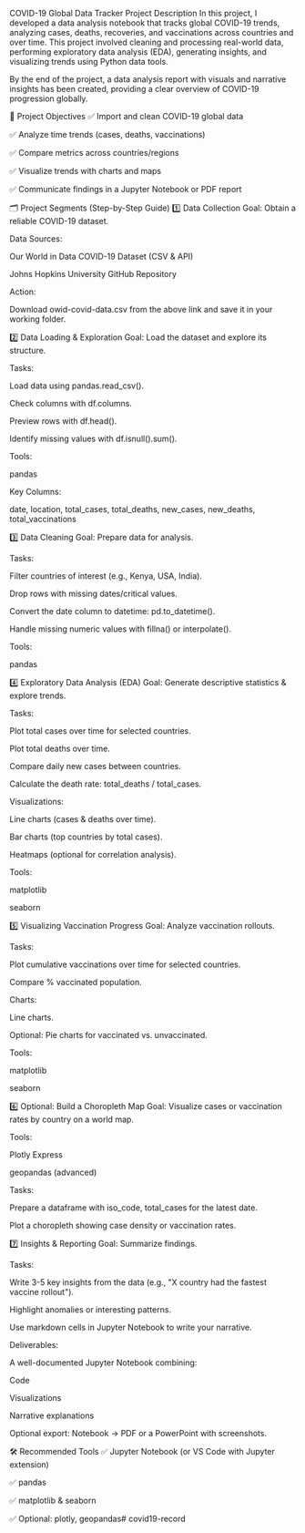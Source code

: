 COVID-19 Global Data Tracker
Project Description
In this project, I developed a data analysis notebook that tracks global COVID-19 trends, analyzing cases, deaths, recoveries, and vaccinations across countries and over time. This project involved cleaning and processing real-world data, performing exploratory data analysis (EDA), generating insights, and visualizing trends using Python data tools.

By the end of the project, a data analysis report with visuals and narrative insights has been created, providing a clear overview of COVID-19 progression globally.

🚩 Project Objectives
✅ Import and clean COVID-19 global data

✅ Analyze time trends (cases, deaths, vaccinations)

✅ Compare metrics across countries/regions

✅ Visualize trends with charts and maps

✅ Communicate findings in a Jupyter Notebook or PDF report

🗂️ Project Segments (Step-by-Step Guide)
1️⃣ Data Collection
Goal: Obtain a reliable COVID-19 dataset.

Data Sources:

Our World in Data COVID-19 Dataset (CSV & API)

Johns Hopkins University GitHub Repository

Action:

Download owid-covid-data.csv from the above link and save it in your working folder.

2️⃣ Data Loading & Exploration
Goal: Load the dataset and explore its structure.

Tasks:

Load data using pandas.read_csv().

Check columns with df.columns.

Preview rows with df.head().

Identify missing values with df.isnull().sum().

Tools:

pandas

Key Columns:

date, location, total_cases, total_deaths, new_cases, new_deaths, total_vaccinations

3️⃣ Data Cleaning
Goal: Prepare data for analysis.

Tasks:

Filter countries of interest (e.g., Kenya, USA, India).

Drop rows with missing dates/critical values.

Convert the date column to datetime: pd.to_datetime().

Handle missing numeric values with fillna() or interpolate().

Tools:

pandas

4️⃣ Exploratory Data Analysis (EDA)
Goal: Generate descriptive statistics & explore trends.

Tasks:

Plot total cases over time for selected countries.

Plot total deaths over time.

Compare daily new cases between countries.

Calculate the death rate: total_deaths / total_cases.

Visualizations:

Line charts (cases & deaths over time).

Bar charts (top countries by total cases).

Heatmaps (optional for correlation analysis).

Tools:

matplotlib

seaborn

5️⃣ Visualizing Vaccination Progress
Goal: Analyze vaccination rollouts.

Tasks:

Plot cumulative vaccinations over time for selected countries.

Compare % vaccinated population.

Charts:

Line charts.

Optional: Pie charts for vaccinated vs. unvaccinated.

Tools:

matplotlib

seaborn

6️⃣ Optional: Build a Choropleth Map
Goal: Visualize cases or vaccination rates by country on a world map.

Tools:

Plotly Express

geopandas (advanced)

Tasks:

Prepare a dataframe with iso_code, total_cases for the latest date.

Plot a choropleth showing case density or vaccination rates.

7️⃣ Insights & Reporting
Goal: Summarize findings.

Tasks:

Write 3-5 key insights from the data (e.g., "X country had the fastest vaccine rollout").

Highlight anomalies or interesting patterns.

Use markdown cells in Jupyter Notebook to write your narrative.

Deliverables:

A well-documented Jupyter Notebook combining:

Code

Visualizations

Narrative explanations

Optional export: Notebook → PDF or a PowerPoint with screenshots.

🛠️ Recommended Tools
✅ Jupyter Notebook (or VS Code with Jupyter extension)

✅ pandas

✅ matplotlib & seaborn

✅ Optional: plotly, geopandas# covid19-record
